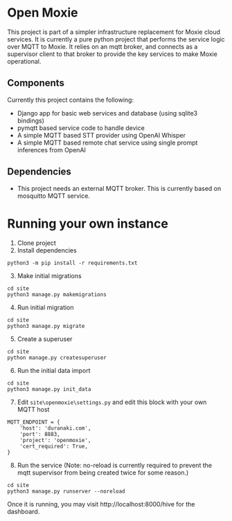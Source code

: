 # Open Moxie

This project is part of a simpler infrastructure replacement for Moxie cloud services.
It is currently a pure python project that performs the service logic over MQTT to
Moxie.  It relies on an mqtt broker, and connects as a supervisor client to that broker
to provide the key services to make Moxie operational.

## Components

Currently this project contains the following:

* Django app for basic web services and database (using sqlite3 bindings)
* pymqtt based service code to handle device
* A simple MQTT based STT provider using OpenAI Whisper
* A simple MQTT based remote chat service using single prompt inferences from OpenAI

## Dependencies

* This project needs an external MQTT broker.  This is currently based on mosquitto MQTT service.

# Running your own instance

1. Clone project
2. Install dependencies
```
python3 -m pip install -r requirements.txt
```
3. Make initial migrations
```
cd site
python3 manage.py makemigrations
```
4. Run initial migration
```
cd site
python3 manage.py migrate
```
5. Create a superuser 
```
cd site
python manage.py createsuperuser
```
6. Run the initial data import
```
cd site
python3 manage.py init_data
```
7. Edit `site\openmoxie\settings.py` and edit this block with your own MQTT host
```
MQTT_ENDPOINT = {
    'host': 'duranaki.com',
    'port': 8883,
    'project': 'openmoxie',
    'cert_required': True,
}
```
8. Run the service (Note: no-reload is currently required to prevent the mqtt supervisor from being created twice for some reason.)
```
cd site
python3 manage.py runserver --noreload
```

Once it is running, you may visit http://localhost:8000/hive for the dashboard.


